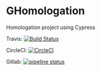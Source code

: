 # GHomologation
Homologation project using Cypress

Travis: [![Build Status](https://travis-ci.org/mcqabrasil/GHomologation.svg?branch=master)](https://travis-ci.org/mcqabrasil/GHomologation)

CircleCI: [![CircleCI](https://circleci.com/gh/mcqabrasil/GHomologation.svg?style=svg)](https://circleci.com/gh/mcqabrasil/GHomologation)

Gitlab: [![pipeline status](https://gitlab.com/mcqabrasil/GHomologation/badges/master/pipeline.svg)](https://gitlab.com/mcqabrasil/GHomologation/commits/master)

